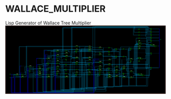 # WALLACE_MULTIPLIER
Lisp Generator of Wallace Tree Multiplier
![Netlist in dc_shell](https://github.com/BHa2R00/WALLACE_MULTIPLIER/blob/main/20211102191122_1414x604_scrot.png)

